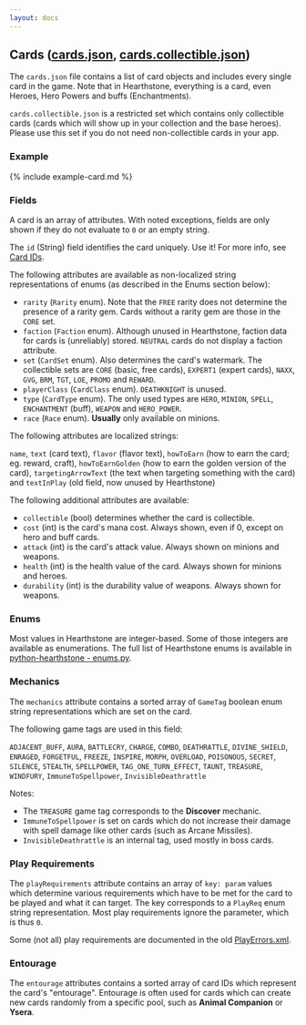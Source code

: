 ```yaml
---
layout: docs
---
```

## Cards ([cards.json](https://api.hearthstonejson.com/v1/latest/enUS/cards.json), [cards.collectible.json](https://api.hearthstonejson.com/v1/latest/enUS/cards.collectible.json))
The `cards.json` file contains a list of card objects and includes every single
card in the game. Note that in Hearthstone, everything is a card, even Heroes,
Hero Powers and buffs (Enchantments).

`cards.collectible.json` is a restricted set which contains only collectible
cards (cards which will show up in your collection and the base heroes). Please
use this set if you do not need non-collectible cards in your app.

### Example

{% include example-card.md %}

### Fields

A card is an array of attributes. With noted exceptions, fields are only shown
if they do not evaluate to `0` or an empty string.

The `id` (String) field identifies the card uniquely. Use it! For more info, see
[Card IDs](https://github.com/jleclanche/fireplace/wiki/Card-IDs).

The following attributes are available as non-localized string representations
of enums (as described in the Enums section below):

* `rarity` (`Rarity` enum). Note that the `FREE` rarity does not determine the
  presence of a rarity gem. Cards without a rarity gem are those in the `CORE` set.
* `faction` (`Faction` enum). Although unused in Hearthstone, faction data for
  cards is (unreliably) stored. `NEUTRAL` cards do not display a faction attribute.
* `set` (`CardSet` enum). Also determines the card's watermark. The collectible
  sets are `CORE` (basic, free cards), `EXPERT1` (expert cards), `NAXX`, `GVG`,
  `BRM`, `TGT`, `LOE`, `PROMO` and `REWARD`.
* `playerClass` (`CardClass` enum). `DEATHKNIGHT` is unused.
* `type` (`CardType` enum). The only used types are `HERO`, `MINION`, `SPELL`,
  `ENCHANTMENT` (buff), `WEAPON` and `HERO_POWER`.
* `race` (`Race` enum). **Usually** only available on minions.

The following attributes are localized strings:

  `name`, `text` (card text), `flavor` (flavor text), `howToEarn` (how to earn
  the card; eg. reward, craft), `howToEarnGolden` (how to earn the golden
  version of the card), `targetingArrowText` (the text when targeting something
  with the card)  and `textInPlay` (old field, now unused by Hearthstone)

The following additional attributes are available:

* `collectible` (bool) determines whether the card is collectible.
* `cost` (int) is the card's mana cost. Always shown, even if 0, except on hero
  and buff cards.
* `attack` (int) is the card's attack value. Always shown on minions and weapons.
* `health` (int) is the health value of the card. Always shown for minions and
  heroes.
* `durability` (int) is the durability value of weapons. Always shown for weapons.


### Enums

Most values in Hearthstone are integer-based. Some of those integers are
available as enumerations. The full list of Hearthstone enums is available in
[python-hearthstone - enums.py](https://github.com/HearthSim/python-hearthstone/blob/master/hearthstone/enums.py).


### Mechanics

The `mechanics` attribute contains a sorted array of `GameTag` boolean enum
string representations which are set on the card.

The following game tags are used in this field:

  `ADJACENT_BUFF`, `AURA`, `BATTLECRY`, `CHARGE`, `COMBO`, `DEATHRATTLE`,
  `DIVINE_SHIELD`, `ENRAGED`, `FORGETFUL`, `FREEZE`, `INSPIRE`, `MORPH`,
  `OVERLOAD`, `POISONOUS`, `SECRET`, `SILENCE`, `STEALTH`, `SPELLPOWER`,
  `TAG_ONE_TURN_EFFECT`, `TAUNT`, `TREASURE`, `WINDFURY`, `ImmuneToSpellpower`,
  `InvisibleDeathrattle`

Notes:

* The `TREASURE` game tag corresponds to the **Discover** mechanic.
* `ImmuneToSpellpower` is set on cards which do not increase their damage
  with spell damage like other cards (such as Arcane Missiles).
* `InvisibleDeathrattle` is an internal tag, used mostly in boss cards.


### Play Requirements

The `playRequirements` attribute contains an array of `key: param` values which
determine various requirements which have to be met for the card to be played
and what it can target. The key corresponds to a `PlayReq` enum string
representation. Most play requirements ignore the parameter, which is thus `0`.

Some (not all) play requirements are documented in the old
[PlayErrors.xml](https://github.com/HearthSim/hs-data/blob/master/PlayErrors.xml).


### Entourage

The `entourage` attributes contains a sorted array of card IDs which represent
the card's "entourage". Entourage is often used for cards which can create new
cards randomly from a specific pool, such as **Animal Companion** or **Ysera**.
